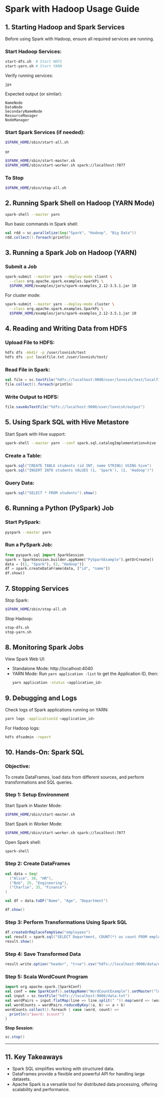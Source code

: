 # Spark with Hadoop Usage Guide

## 1. Starting Hadoop and Spark Services

Before using Spark with Hadoop, ensure all required services are running.

### Start Hadoop Services:
```bash
start-dfs.sh  # Start HDFS
start-yarn.sh # Start YARN
```
Verify running services:
```bash
jps
```
Expected output (or similar):
```
NameNode
DataNode
SecondaryNameNode
ResourceManager
NodeManager
```

### Start Spark Services (if needed):
```bash
$SPARK_HOME/sbin/start-all.sh
```
or

```bash
$SPARK_HOME/sbin/start-master.sh
$SPARK_HOME/sbin/start-worker.sh spark://localhost:7077
```

### To Stop

```bash
$SPARK_HOME/sbin/stop-all.sh
```

## 2. Running Spark Shell on Hadoop (YARN Mode)
```bash
spark-shell --master yarn
```
Run basic commands in Spark shell:
```scala
val rdd = sc.parallelize(Seq("Spark", "Hadoop", "Big Data"))
rdd.collect().foreach(println)
```

## 3. Running a Spark Job on Hadoop (YARN)
### Submit a Job
```bash
spark-submit --master yarn --deploy-mode client \
  --class org.apache.spark.examples.SparkPi \
  $SPARK_HOME/examples/jars/spark-examples_2.12-3.5.1.jar 10
```

For cluster mode:
```bash
spark-submit --master yarn --deploy-mode cluster \
  --class org.apache.spark.examples.SparkPi \
  $SPARK_HOME/examples/jars/spark-examples_2.12-3.5.1.jar 10
```

## 4. Reading and Writing Data from HDFS

### Upload File to HDFS:
```bash
hdfs dfs -mkdir -p /user/lovnish/test
hdfs dfs -put localfile.txt /user/lovnish/test/
```

### Read File in Spark:
```scala
val file = sc.textFile("hdfs://localhost:9000/user/lovnish/test/localfile.txt")
file.collect().foreach(println)
```

### Write Output to HDFS:
```scala
file.saveAsTextFile("hdfs://localhost:9000/user/lovnish/output")
```

## 5. Using Spark SQL with Hive Metastore

Start Spark with Hive support:
```bash
spark-shell --master yarn --conf spark.sql.catalogImplementation=hive
```

### Create a Table:
```scala
spark.sql("CREATE TABLE students (id INT, name STRING) USING hive")
spark.sql("INSERT INTO students VALUES (1, 'Spark'), (2, 'Hadoop')")
```

### Query Data:
```scala
spark.sql("SELECT * FROM students").show()
```

## 6. Running a Python (PySpark) Job

### Start PySpark:
```bash
pyspark --master yarn
```

### Run a PySpark Job:
```python
from pyspark.sql import SparkSession
spark = SparkSession.builder.appName("PySparkExample").getOrCreate()
data = [(1, "Spark"), (2, "Hadoop")]
df = spark.createDataFrame(data, ["id", "name"])
df.show()
```

## 7. Stopping Services

Stop Spark:
```bash
$SPARK_HOME/sbin/stop-all.sh
```

Stop Hadoop:
```bash
stop-dfs.sh
stop-yarn.sh
```

## 8. Monitoring Spark Jobs

View Spark Web UI:
- Standalone Mode: http://localhost:4040
- YARN Mode: Run `yarn application -list` to get the Application ID, then:
  ```bash
  yarn application -status <application_id>
  ```

## 9. Debugging and Logs
Check logs of Spark applications running on YARN:
```bash
yarn logs -applicationId <application_id>
```
For Hadoop logs:
```bash
hdfs dfsadmin -report
```

## 10. Hands-On: Spark SQL

### **Objective**:
To create DataFrames, load data from different sources, and perform transformations and SQL queries.

### **Step 1: Setup Environment**

Start Spark in Master Mode:
```bash
$SPARK_HOME/sbin/start-master.sh
```

Start Spark in Worker Mode:
```bash
$SPARK_HOME/sbin/start-worker.sh spark://localhost:7077
```

Open Spark shell:
```bash
spark-shell
```

### **Step 2: Create DataFrames**
```scala
val data = Seq(
  ("Alice", 30, "HR"),
  ("Bob", 25, "Engineering"),
  ("Charlie", 35, "Finance")
)

val df = data.toDF("Name", "Age", "Department")

df.show()
```

### **Step 3: Perform Transformations Using Spark SQL**
```scala
df.createOrReplaceTempView("employees")
val result = spark.sql("SELECT Department, COUNT(*) as count FROM employees GROUP BY Department")
result.show()
```

### **Step 4: Save Transformed Data**
```scala
result.write.option("header", "true").csv("hdfs://localhost:9000/data/output/output_employees")
```

### **Step 5: Scala WordCount Program**
```scala
import org.apache.spark.{SparkConf}
val conf = new SparkConf().setAppName("WordCountExample").setMaster("local")
val input = sc.textFile("hdfs://localhost:9000/data.txt")
val wordPairs = input.flatMap(line => line.split(" ")).map(word => (word, 1))
val wordCounts = wordPairs.reduceByKey((a, b) => a + b)
wordCounts.collect().foreach { case (word, count) =>
  println(s"$word: $count")
}
```

**Stop Session**:
```scala
sc.stop()
```

---

## **11. Key Takeaways**
- Spark SQL simplifies working with structured data.
- DataFrames provide a flexible and powerful API for handling large datasets.
- Apache Spark is a versatile tool for distributed data processing, offering scalability and performance.

